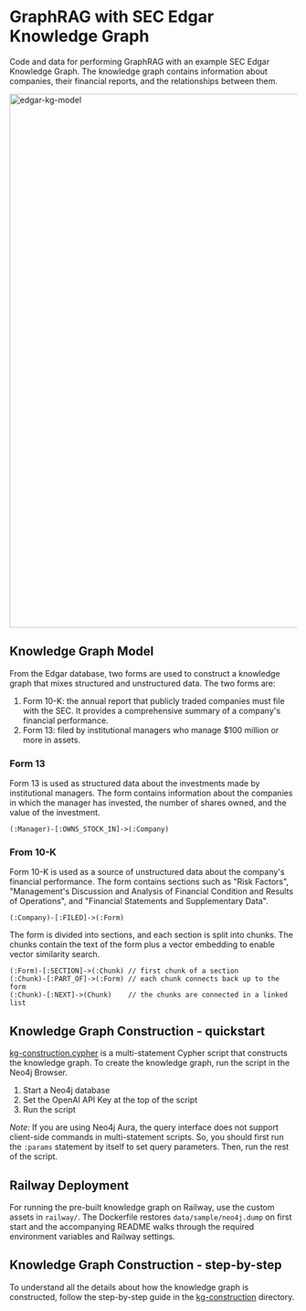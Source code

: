# GraphRAG with SEC Edgar Knowledge Graph

Code and data for performing GraphRAG with an example SEC Edgar Knowledge Graph. The knowledge graph contains information about companies, their financial reports, and the relationships between them. 

<img width="934" alt="edgar-kg-model" src="https://github.com/neo4j-examples/sec-edgar-notebooks/assets/53756/58e3fcba-3def-459b-843b-c3403176b048">

## Knowledge Graph Model

From the Edgar database, two forms are used to construct a knowledge graph that mixes structured and unstructured data. The two forms are:

1. Form 10-K: the annual report that publicly traded companies must file with the SEC. It provides a comprehensive summary of a company's financial performance.
2. Form 13: filed by institutional managers who manage $100 million or more in assets.

### Form 13

Form 13 is used as structured data about the investments made by institutional managers. The form contains information about the companies in which the manager has invested, the number of shares owned, and the value of the investment.

```cypher
(:Manager)-[:OWNS_STOCK_IN]->(:Company)
```

### From 10-K

Form 10-K is used as a source of unstructured data about the company's financial performance. The form contains sections such as "Risk Factors", "Management's Discussion and Analysis of Financial Condition and Results of Operations", and "Financial Statements and Supplementary Data".

```cypher
(:Company)-[:FILED]->(:Form)
```

The form is divided into sections, and each section is split into chunks. The chunks contain the text of the form plus a vector embedding to enable vector similarity search.

```cypher
(:Form)-[:SECTION]->(:Chunk) // first chunk of a section
(:Chunk)-[:PART_OF]->(:Form) // each chunk connects back up to the form
(:Chunk)-[:NEXT]->(Chunk)    // the chunks are connected in a linked list
```

## Knowledge Graph Construction - quickstart

[kg-construction.cypher](notebooks/kg-construction/kg-construction.cypher) is a multi-statement Cypher script that constructs the knowledge graph. To create the knowledge graph, run the script in the Neo4j Browser.

1. Start a Neo4j database 
2. Set the OpenAI API Key at the top of the script
3. Run the script

*Note*: If you are using Neo4j Aura, the query interface does not support client-side commands in multi-statement scripts. So, you should first run the `:params` statement by itself to set query parameters. Then, run the rest of the script.

## Railway Deployment

For running the pre-built knowledge graph on Railway, use the custom assets in `railway/`. The Dockerfile restores `data/sample/neo4j.dump` on first start and the accompanying README walks through the required environment variables and Railway settings.

## Knowledge Graph Construction - step-by-step

To understand all the details about how the knowledge graph is constructed, follow the step-by-step guide in the [kg-construction](notebooks/kg-construction) directory.

